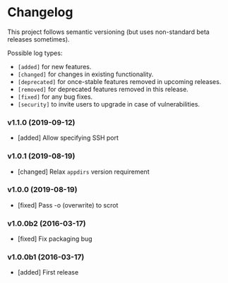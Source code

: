 # Changelog

This project follows semantic versioning (but uses non-standard beta releases
sometimes).

Possible log types:

- `[added]` for new features.
- `[changed]` for changes in existing functionality.
- `[deprecated]` for once-stable features removed in upcoming releases.
- `[removed]` for deprecated features removed in this release.
- `[fixed]` for any bug fixes.
- `[security]` to invite users to upgrade in case of vulnerabilities.


### v1.1.0 (2019-09-12)

- [added] Allow specifying SSH port

### v1.0.1 (2019-08-19)

- [changed] Relax `appdirs` version requirement

### v1.0.0 (2019-08-19)

- [fixed] Pass -o (overwrite) to scrot

### v1.0.0b2 (2016-03-17)

- [fixed] Fix packaging bug

### v1.0.0b1 (2016-03-17)

- [added] First release
